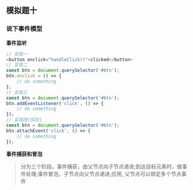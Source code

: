 ## 模拟题十

### 说下事件模型

**事件监听**
```javascript
// 实现一
<button onclick="handleClick()">clicked</button>
// 实现二
const btn = document.querySelector('#btn');
btn.onclick = () => {
    // do something
};
// 实现三
const btn = document.querySelector('#btn');
btn.addEventListener('click', () => {
    // do something
});
// 实现四(仅IE)
const btn = document.querySelector('#btn');
btn.attachEvent('click', () => {
    // do something
});
```
**事件捕获和冒泡**
> 分为三个阶段，事件捕获，由父节点向子节点递进;到达目标元素时，做事件处理;事件冒泡，子节点向父节点递进;应用, 父节点可以绑定多个节点事件

